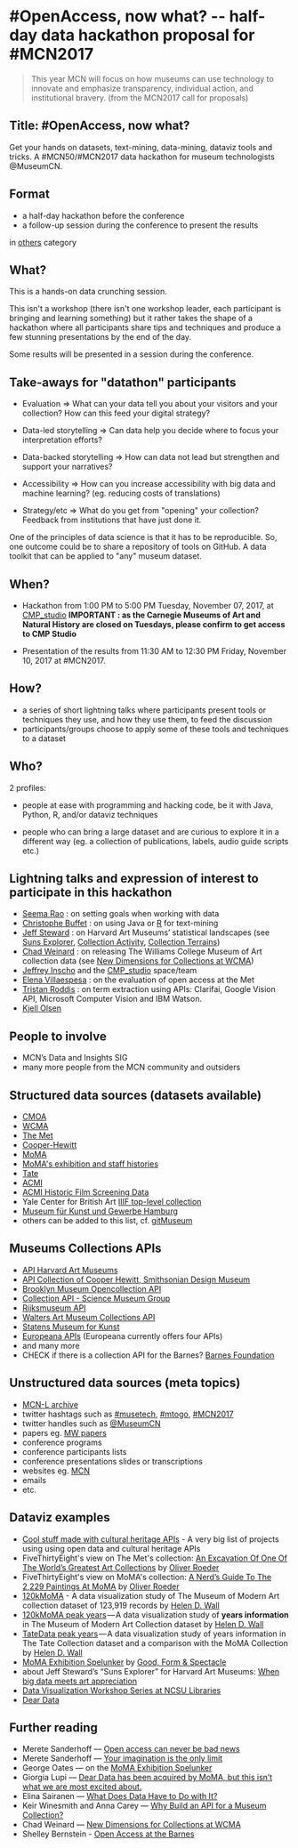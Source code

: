 # #OpenAccess, now what? -- half-day data hackathon proposal for #MCN2017

> This year MCN will focus on how museums can use technology to innovate and emphasize transparency, individual action, and institutional bravery. (from the MCN2017 call for proposals)

## Title: #OpenAccess, now what?

Get your hands on datasets, text-mining, data-mining, dataviz tools and tricks.
A #MCN50/#MCN2017 data hackathon for museum technologists @MuseumCN.

## Format

- a half-day hackathon before the conference
- a follow-up session during the conference to present the results

in [others](http://mcn.edu/category-unpacked-mcn2017-call-proposals/) category

## What?

This is a hands-on data crunching session.

This isn't a workshop (there isn't one workshop leader, each  participant is bringing and learning something) but it rather takes the shape of a hackathon where all participants share tips and techniques and produce a few stunning presentations by the end of the day.

Some results will be presented in a session during the conference.


## Take-aways for "datathon" participants

- Evaluation => What can your data tell you about your visitors and your collection? How can this feed your digital strategy?

- Data-led storytelling => Can data help you decide where to focus your interpretation efforts?

- Data-backed storytelling => How can data not lead but strengthen and support your narratives? 

- Accessibility => How can you increase accessibility with big data and machine learning? (eg. reducing costs of translations)

- Strategy/etc => What do you get from "opening" your collection? Feedback from institutions that have just done it.

One of the principles of data science is that it has to be reproducible. So, one outcome could be to share a repository of tools on GitHub. A data toolkit that can be applied to "any" museum dataset.


## When?

- Hackathon from 1:00 PM to 5:00 PM Tuesday, November 07, 2017, at [CMP_studio](https://twitter.com/CMP_studio)
  **IMPORTANT : as the Carnegie Museums of Art and Natural History are closed on Tuesdays, please confirm to get access to CMP Studio**

- Presentation of the results from 11:30 AM to 12:30 PM Friday, November 10, 2017 at #MCN2017.

## How?

- a series of short lightning talks where participants present tools or techniques they use, and how they use them, to feed the discussion
- participants/groups choose to apply some of these tools and techniques to a dataset


## Who?

2 profiles:

- people at ease with programming and hacking code, be it with Java, Python, R, and/or dataviz techniques

- people who can bring a large dataset and are curious to explore it in a different way (eg. a collection of publications, labels, audio guide scripts etc.)

## Lightning talks and expression of interest to participate in this hackathon 

- [Seema Rao](https://twitter.com/artlust) : on setting goals when working with data
- [Christophe Buffet](https://twitter.com/cpjfb) : on using Java or [R](http://tidytextmining.com/) for text-mining
- [Jeff Steward](https://twitter.com/jeffssteward) : on Harvard Art Museums’ statistical landscapes (see [Suns Explorer](https://www.bostonglobe.com/lifestyle/2017/04/13/when-big-data-meets-art-appreciation/HqeuVGv9qdm2PGJAeYAuZK/story.html), [Collection Activity](http://magazine.harvardartmuseums.org/article/2013/05/16/reimagining-collections-data), [Collection Terrains](https://vimeo.com/103130420))
- [Chad Weinard](https://twitter.com/caw_) : on releasing The Williams College Museum of Art collection data (see [New Dimensions for Collections at WCMA](https://medium.com/@caw_/new-dimensions-for-collections-at-wcma-72d4c627fef8))
- [Jeffrey Inscho](https://twitter.com/jinscho) and the [CMP_studio](https://twitter.com/CMP_studio) space/team
- [Elena Villaespesa](https://twitter.com/elenustika) : on the evaluation of open access at the Met
- [Tristan Roddis](https://twitter.com/tristan_roddis) : on term extraction using APIs: Clarifai, Google Vision API, Microsoft Computer Vision and IBM Watson.
- [Kjell Olsen](https://github.com/kjell)

## People to involve

- MCN’s Data and Insights SIG
- many more people from the MCN community and outsiders

## Structured data sources (datasets available)

- [CMOA](https://github.com/cmoa/collection)
- [WCMA](https://github.com/wcmaart/collection)
- [The Met](https://github.com/metmuseum/openaccess)
- [Cooper-Hewitt](https://github.com/cooperhewitt/collection)
- [MoMA](https://github.com/MuseumofModernArt/collection)
- [MoMA's exhibition and staff histories](https://github.com/MuseumofModernArt/exhibitions)
- [Tate](https://github.com/tategallery/collection)
- [ACMI](https://github.com/ACMILabs/collection)
- [ACMI Historic Film Screening Data](https://github.com/ACMILabs/historic-film-screenings-data)
- Yale Center for British Art [IIIF top-level collection](https://manifests.britishart.yale.edu/collection/top)
- [Museum für Kunst und Gewerbe Hamburg](https://github.com/MKGHamburg/MKGCollectionOnlineLIDO_XML)
- others can be added to this list, cf. [gitMuseum](https://github.com/BritishMuseum/gitMuseum)

## Museums Collections APIs

- [API Harvard Art Museums](http://www.harvardartmuseums.org/collections/api)
- [API Collection of Cooper Hewitt, Smithsonian Design Museum](https://collection.cooperhewitt.org/api/)
- [Brooklyn Museum Opencollection API](https://www.brooklynmuseum.org/opencollection/api)
- [Collection API - Science Museum Group](https://group.sciencemuseum.org.uk/about-us/collection/api/)
- [Rijksmuseum API](https://www.rijksmuseum.nl/en/api)
- [Walters Art Museum Collections API](http://api.thewalters.org/)
- [Statens Museum for Kunst](http://solr.smk.dk/)
- [Europeana APIs](http://labs.europeana.eu/api) (Europeana currently offers four APIs)
- and many more
- CHECK if there is a collection API for the Barnes? [Barnes Foundation](https://github.com/BarnesFoundation)

## Unstructured data sources (meta topics)

- [MCN-L archive](http://mcn.edu/pipermail/mcn-l/)
- twitter hashtags such as [#musetech](https://twitter.com/search?q=musetech), [#mtogo](https://twitter.com/search?q=mtogo), [#MCN2017](https://twitter.com/search?q=MCN2017)
- twitter handles such as [@MuseumCN](https://twitter.com/MuseumCN)
- papers eg. [MW papers](http://www.museumsandtheweb.com/bibliography/)
- conference programs
- conference participants lists
- conference presentations slides or transcriptions
- websites eg. [MCN](http://mcn.edu)
- emails
- etc.

## Dataviz examples

- [Cool stuff made with cultural heritage APIs](http://museum-api.pbworks.com/w/page/21933412/Cool%20stuff%20made%20with%20cultural%20heritage%20APIs) - A very big list of projects using  using open data and cultural heritage APIs
- FiveThirtyEight's view on The Met's collection: [An Excavation Of One Of The World’s Greatest Art Collections](http://fivethirtyeight.com/features/an-excavation-of-one-of-the-worlds-greatest-art-collections/) by [Oliver Roeder](https://twitter.com/ollie)
- FiveThirtyEight's view on MoMA's collection: [A Nerd’s Guide To The 2,229 Paintings At MoMA](https://fivethirtyeight.com/features/a-nerds-guide-to-the-2229-paintings-at-moma/) by [Oliver Roeder](https://twitter.com/ollie)
- [120kMoMA](https://medium.com/@WallHelen/120kmoma-ae298a2a57b7) - A data visualization study of The Museum of Modern Art collection dataset of 123,919 records by [Helen D. Wall](https://medium.com/@WallHelen)
- [120kMoMA peak years](https://medium.com/@WallHelen/120kmoma-peak-years-80b9c55fc734) — A data visualization study of **years information** in The Museum of Modern Art Collection dataset by [Helen D. Wall](https://medium.com/@WallHelen)
- [TateData peak years](https://medium.com/@WallHelen/tatedata-8b6742c7bf6d) — A data visualization study of years information in The Tate Collection dataset and a comparison with the MoMA Collection by [Helen D. Wall](https://medium.com/@WallHelen)
- [MoMA Exhibition Spelunker](http://spelunker.moma.org/) by [Good, Form & Spectacle](https://twitter.com/goodformand)
- about Jeff Steward’s “Suns Explorer” for Harvard Art Museums: [When big data meets art appreciation](https://www.bostonglobe.com/lifestyle/2017/04/13/when-big-data-meets-art-appreciation/HqeuVGv9qdm2PGJAeYAuZK/story.html)
- [Data Visualization Workshop Series at NCSU Libraries](https://ncsu-libraries.github.io/data-viz-workshops/)
- [Dear Data](http://www.dear-data.com/)


## Further reading

- Merete Sanderhoff — [Open access can never be bad news](https://medium.com/smk-open/open-access-can-never-be-bad-news-d33336aad382)
- Merete Sanderhoff — [Your imagination is the only limit](https://medium.com/@MSanderhoff/your-imagination-is-the-only-limit-67cc98ebaab1)
- George Oates — on the [MoMA Exhibition Spelunker](https://goodformandspectacle.wordpress.com/2017/01/26/new-work-moma-exhibition-spelunker/)
- Giorgia Lupi — [Dear Data has been acquired by MoMA, but this isn’t what we are most excited about.](https://medium.com/@giorgialupi/dear-data-has-been-acquired-by-moma-but-this-isnt-what-we-are-most-excited-about-bdaa3376d9db)
- Elina Sairanen — [What Does Data Have to Do with It?](https://medium.com/digital-moma/what-does-data-have-to-do-with-it-5f4c1d95da14)
- Keir Winesmith and Anna Carey — [Why Build an API for a Museum Collection?](https://www.sfmoma.org/read/why-build-api-museum-collection/)
- Chad Weinard — [New Dimensions for Collections at WCMA](https://medium.com/@caw_/new-dimensions-for-collections-at-wcma-72d4c627fef8)
- Shelley Bernstein - [Open Access at the Barnes](https://medium.com/barnes-foundation/open-access-at-the-barnes-e08daf2c5a33)



